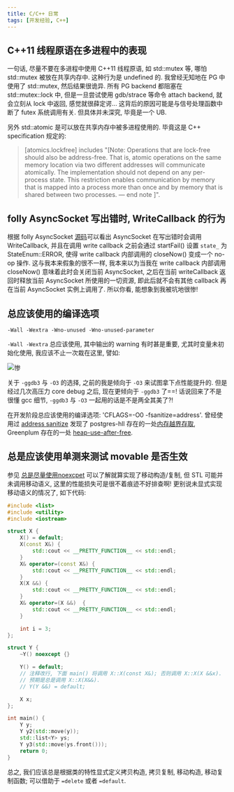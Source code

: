 ```yaml
---
title: C/C++ 日常
tags: [开发经验, C++]
---
```


## C++11 线程原语在多进程中的表现

一句话, 尽量不要在多进程中使用 C++11 线程原语, 如 std::mutex 等, 哪怕 std::mutex 被放在共享内存中. 这种行为是 undefined 的. 我曾经无知地在 PG 中使用了 std::mutex, 然后结果很诡异. 所有 PG backend 都阻塞在 std::mutex::lock 中, 但是一旦尝试使用 gdb/strace 等命令 attach backend, 就会立刻从 lock 中返回, 感觉就很薛定谔... 这背后的原因可能是与信号处理函数中断了 futex 系统调用有关. 但具体并未深究, 毕竟是一个 UB. 

另外 std::atomic 是可以放在共享内存中被多进程使用的. 毕竟这是 C++ specification 规定的:

>   [atomics.lockfree] includes "[Note: Operations that are lock-free should also be address-free. That is, atomic operations on the same memory location via two different addresses will communicate atomically. The implementation should not depend on any per-process state. This restriction enables communication by memory that is mapped into a process more than once and by memory that is shared between two processes. — end note ]".

## folly AsyncSocket 写出错时, WriteCallback 的行为

根据 folly AsyncSocket [源码](https://github.com/facebook/folly/blob/4cc8030e3bdc894c3979529e025c3160fd39ecd9/folly/io/async/AsyncSocket.cpp#L2266)可以看出 AsyncSocket 在写出错时会调用 WriteCallback, 并且在调用 write callback 之前会通过 startFail() 设置 `state_` 为 StateEnum::ERROR, 使得 write callback 内部调用的 closeNow() 变成一个 no-op 操作. 这与我本来假象的很不一样, 我本来以为当我在 write callback 内部调用 closeNow() 意味着此时会关闭当前 AsyncSocket, 之后在当前 writeCallback 返回时释放当前 AsyncSocket 所使用的一切资源, 即此后就不会有其他 callback 再在当前 AsyncSocket 实例上调用了. 所以你看, 能想象到我被坑地很惨!



## 总应该使用的编译选项

`-Wall -Wextra -Wno-unused -Wno-unused-parameter`

`-Wall -Wextra` 总应该使用, 其中输出的 warning 有时甚是重要, 尤其时变量未初始化使用, 我应该不止一次栽在这里, 譬如:

![惨]({{site.url}}/assets/valid.png)

关于 `-ggdb3` 与 `-O3` 的选择, 之前的我是倾向于 `-O3` 来试图拿下点性能提升的. 但是经过几次高压力 core debug 之后, 现在更倾向于 `-ggdb3` 了==! 话说回来了不是很懂 gcc 细节, `-ggdb3` 与 `-O3` 一起用的话是不是两全其美了?!

在开发阶段总应该使用的编译选项: 'CFLAGS=-O0 -fsanitize=address'. 曾经使用过 [address sanitize]({{site.url}}/2016/03/28/Address-Sanitizer/) 发现了 postgres-hll 存在的一处[内存越界存取](https://github.com/citusdata/postgresql-hll/pull/82), Greenplum 存在的一处 [heap-use-after-free](https://github.com/greenplum-db/gpdb/pull/8871).

## 总是应该使用单测来测试 movable 是否生效

参见 [总是尽量使用noexcpet]({{site.url}}/2016/03/23/总是尽量使用noexcpet/) 可以了解就算实现了移动构造/复制, 但 STL 可能并未调用移动语义, 这里的性能损失可是很不着痕迹不好排查啊! 更别说未显式实现移动语义的情况了, 如下代码:

```c++
#include <list>
#include <utility>
#include <iostream>

struct X {
    X() = default;
    X(const X&) {
        std::cout << __PRETTY_FUNCTION__ << std::endl;
    }
    X& operator=(const X&) {
        std::cout << __PRETTY_FUNCTION__ << std::endl;
    }
    X(X &&) {
        std::cout << __PRETTY_FUNCTION__ << std::endl;
    }
    X& operator=(X &&)  {
        std::cout << __PRETTY_FUNCTION__ << std::endl;
    }

    int i = 3;
};

struct Y {
    ~Y() noexcept {}

    Y() = default;
    // 注释改行, 下面 main() 将调用 X::X(const X&); 否则调用 X::X(X &&x).
    // 预期是总是调用 X::X(X&&).
    // Y(Y &&) = default;

    X x;
};

int main() {
    Y y;
    Y y2(std::move(y));
    std::list<Y> ys;
    Y y3(std::move(ys.front()));
    return 0;
}
```

总之, 我们应该总是根据类的特性显式定义拷贝构造, 拷贝复制, 移动构造, 移动复制函数; 可以借助于 `=delete` 或者 `=default`.


